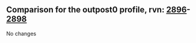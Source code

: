 ## Comparison for the outpost0 profile, rvn: [2896](https://github.com/PRO100KatYT/FortniteProfileRevisions/tree/main/profiles/outpost0/2896%20outpost0.json)-[2898](https://github.com/PRO100KatYT/FortniteProfileRevisions/tree/main/profiles/outpost0/2898%20outpost0.json)

No changes
